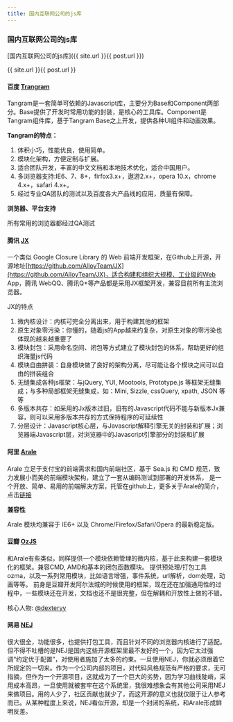 ```yaml
---
title: 国内互联网公司的js库
---
```


### 国内互联网公司的js库

[国内互联网公司的js库]({{ site.url }}{{ post.url }})

{{ site.url }}{{ post.url }}

#### 百度 [Trangram](http://tangram.baidu.com/)

Tangram是一套简单可依赖的Javascript库，主要分为Base和Component两部分。Base提供了开发时常用功能的封装，是核心的工具库。Component是Tangram组件库，基于Tangram Base之上开发，提供各种UI组件和动画效果。

**Tangram的特点：**

1. 体积小巧，性能优良，使用简单。
2. 模块化架构，方便定制与扩展。
3. 适合团队开发，丰富的中文文档和本地技术优化，适合中国用户。
4. 多浏览器支持:IE6、7、8+，firfox3.x+，遨游2.x+，opera 10.x，chrome 4.x+，safari 4.x+。
5. 经过专业QA团队的测试以及百度各大产品线的应用，质量有保障。

**浏览器、平台支持**

所有常用的浏览器都经过QA测试

<!--more-->

#### 腾讯 [JX](http://alloyteam.github.io/JX/#home)

一个类似 Google Closure Library 的 Web 前端开发框架，在Github上开源，开源地址[https://github.com/AlloyTeam/JX](https://github.com/AlloyTeam/JX)，适合构建和组织大规模、工业级的Web App，腾讯 WebQQ、腾讯Q+等产品都是采用JX框架开发，兼容目前所有主流浏览器。

JX的特点

1. 微内核设计：内核可完全分离出来，用于构建其他的框架
2. 原生对象零污染：你懂的，随着js的App越来约复杂，对原生对象的零污染也体现的越来越重要了
3. 模块封包：采用命名空间、闭包等方式建立了模块封包的体系，帮助更好的组织海量js代码
4. 模块自由拼装：自身模块做了良好的架构分离，尽可能让各个模块之间可以自由的拼装组合
5. 无缝集成各种js框架：与jQuery, YUI, Mootools, Prototype.js 等框架无缝集成；与多种局部框架无缝集成，如：Mini, Sizzle, cssQuery, xpath, JSON 等等
6. 多版本共存：如采用的Jx版本过旧，旧有的Javascript代码不能与新版本Jx兼容，则可以采用多版本共存的方式保持程序的可延续性
7. 分层设计：Javascript核心层，与Javascript解释引擎无关的封装和扩展；浏览器端Javascript层，对浏览器中的Javascript引擎部分的封装和扩展

#### 阿里 [Arale](http://aralejs.org/)

Arale 立足于支付宝的前端需求和国内前端社区，基于 Sea.js 和 CMD 规范，致力发展小而美的前端模块架构，建立了一套从编码测试到部署的开发体系， 是一个开放、简单、易用的前端解决方案，托管在github上，更多关于Arale的简介，点击[链接](http://aralejs.org/docs/about-arale.html)

**兼容性**

Arale 模块均兼容于 IE6+ 以及 Chrome/Firefox/Safari/Opera 的最新稳定版。

#### 豆瓣 [OzJS](http://ozjs.org/)

和Arale有些类似，同样提供一个模块依赖管理的微内核，基于此来构建一套模块化的框架。兼容CMD, AMD和基本的闭包函数模块。
提供预处理/打包工具ozma，以及一系列常用模块，比如语言增强，事件系统，url解析，dom处理，动画等等。
前身是豆瓣开发阿尔法城的时候使用的框架，现在还在加强通用性的过程中，一些模块还在开发，文档也还不是很完整，但在解耦和开放性上做的不错。

核心人物: [@dexteryy](http://weibo.com/dexteryy)

#### 网易 [NEJ](http://nej.netease.com/)

很大很全，功能很多，也提供打包工具，而且针对不同的浏览器内核进行了适配。 但不得不吐槽的是NEJ是国内这些开源框架里最不友好的一个，因为它太过强调“约定优于配置”，对使用者施加了太多的约束。一旦使用NEJ，你就必须跟着它所规定的一切来。作为一个公司内部的项目，对代码风格规范有严格的要求，无可指摘，但作为一个开源项目，这就成为了一个巨大的劣势，因为学习曲线陡峭，采用成本高昂，一旦使用就被套牢在这个系统里，我很难想象会有其他公司采用NEJ来做项目。用的人少了，社区贡献也就少了，而这开源的意义也就仅限于让人参考而已。从某种程度上来说，NEJ看似开源，却是一个封闭的系统，和Arale形成鲜明反差。
